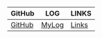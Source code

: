 | GitHub | LOG | LINKS |
| ------ | --- | ----- |
| [GitHub](https://github.com/mdlnecg/os242.git) | [MyLog](https://github.com/mdlnecg/os242/blob/main/TXT/mylog.txt) | [Links](https://github.com/mdlnecg/os242/blob/main/links.md) |
